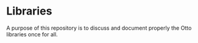 # Libraries
A purpose of this repository is to discuss and document properly the Otto libraries once for all.
